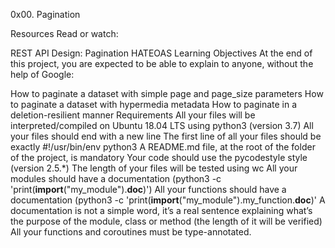 0x00. Pagination


Resources
Read or watch:

REST API Design: Pagination
HATEOAS
Learning Objectives
At the end of this project, you are expected to be able to explain to anyone, without the help of Google:

How to paginate a dataset with simple page and page_size parameters
How to paginate a dataset with hypermedia metadata
How to paginate in a deletion-resilient manner
Requirements
All your files will be interpreted/compiled on Ubuntu 18.04 LTS using python3 (version 3.7)
All your files should end with a new line
The first line of all your files should be exactly #!/usr/bin/env python3
A README.md file, at the root of the folder of the project, is mandatory
Your code should use the pycodestyle style (version 2.5.*)
The length of your files will be tested using wc
All your modules should have a documentation (python3 -c 'print(__import__("my_module").__doc__)')
All your functions should have a documentation (python3 -c 'print(__import__("my_module").my_function.__doc__)'
A documentation is not a simple word, it’s a real sentence explaining what’s the purpose of the module, class or method (the length of it will be verified)
All your functions and coroutines must be type-annotated.
